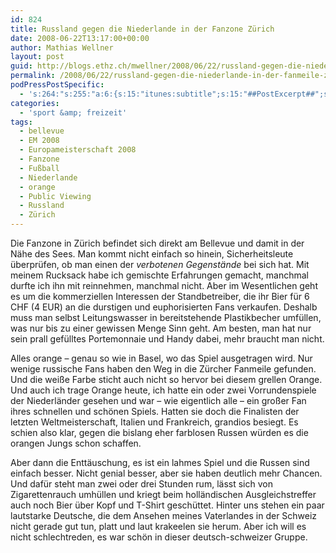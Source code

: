 ```yaml
---
id: 824
title: Russland gegen die Niederlande in der Fanzone Zürich
date: 2008-06-22T13:17:00+00:00
author: Mathias Wellner
layout: post
guid: http://blogs.ethz.ch/mwellner/2008/06/22/russland-gegen-die-niederlande-in-der-fanmeile-zurich/
permalink: /2008/06/22/russland-gegen-die-niederlande-in-der-fanmeile-zurich/
podPressPostSpecific:
  - 's:264:"s:255:"a:6:{s:15:"itunes:subtitle";s:15:"##PostExcerpt##";s:14:"itunes:summary";s:15:"##PostExcerpt##";s:15:"itunes:keywords";s:17:"##WordPressCats##";s:13:"itunes:author";s:10:"##Global##";s:15:"itunes:explicit";s:7:"Default";s:12:"itunes:block";s:7:"Default";}";";'
categories:
  - 'sport &amp; freizeit'
tags:
  - bellevue
  - EM 2008
  - Europameisterschaft 2008
  - Fanzone
  - Fußball
  - Niederlande
  - orange
  - Public Viewing
  - Russland
  - Zürich
---
```

Die Fanzone in Zürich befindet sich direkt am Bellevue und damit in der Nähe des Sees. Man kommt nicht einfach so hinein, Sicherheitsleute überprüfen, ob man einen der _verbotenen Gegenstände_ bei sich hat. Mit meinem Rucksack habe ich gemischte Erfahrungen gemacht, manchmal durfte ich ihn mit reinnehmen, manchmal nicht. Aber im Wesentlichen geht es um die kommerziellen Interessen der Standbetreiber, die ihr Bier für 6 CHF (4 EUR) an die durstigen und euphorisierten Fans verkaufen. Deshalb muss man selbst Leitungswasser in bereitstehende Plastikbecher umfüllen, was nur bis zu einer gewissen Menge Sinn geht. Am besten, man hat nur sein prall gefülltes Portemonnaie und Handy dabei, mehr braucht man nicht.

Alles orange &ndash; genau so wie in Basel, wo das Spiel ausgetragen wird. Nur wenige russische Fans haben den Weg in die Zürcher Fanmeile gefunden. Und die weiße Farbe sticht auch nicht so hervor bei diesem grellen Orange. Und auch ich trage Orange heute, ich hatte ein oder zwei Vorrundenspiele der Niederländer gesehen und war &ndash; wie eigentlich alle &ndash; ein großer Fan ihres schnellen und schönen Spiels. Hatten sie doch die Finalisten der letzten Weltmeisterschaft, Italien und Frankreich, grandios besiegt. Es schien also klar, gegen die bislang eher farblosen Russen würden es die orangen Jungs schon schaffen.

Aber dann die Enttäuschung, es ist ein lahmes Spiel und die Russen sind einfach besser. Nicht genial besser, aber sie haben deutlich mehr Chancen. Und dafür steht man zwei oder drei Stunden rum, lässt sich von Zigarettenrauch umhüllen und kriegt beim holländischen Ausgleichstreffer auch noch Bier über Kopf und T-Shirt geschüttet. Hinter uns stehen ein paar lautstarke Deutsche, die dem Ansehen meines Vaterlandes in der Schweiz nicht gerade gut tun, platt und laut krakeelen sie herum. Aber ich will es nicht schlechtreden, es war schön in dieser deutsch-schweizer Gruppe.